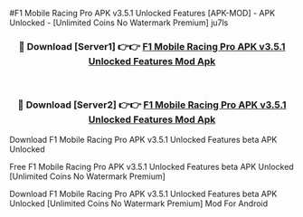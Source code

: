 #F1 Mobile Racing Pro APK v3.5.1 Unlocked Features [APK-MOD] - APK Unlocked - [Unlimited Coins No Watermark Premium] ju7ls



<div align="center">

<h3>🔴 Download [Server1] 👉👉 <a href="https://momento.my/?title=F1_Mobile_Racing_Pro_APK_v3.5.1_Unlocked_Features">F1 Mobile Racing Pro APK v3.5.1 Unlocked Features Mod Apk</a></h3><br>

<h3>🔴 Download [Server2] 👉👉 <a href="https://momento.my/?title=F1_Mobile_Racing_Pro_APK_v3.5.1_Unlocked_Features">F1 Mobile Racing Pro APK v3.5.1 Unlocked Features Mod Apk</a></h3>
</div>



Download F1 Mobile Racing Pro APK v3.5.1 Unlocked Features beta APK Unlocked

Free F1 Mobile Racing Pro APK v3.5.1 Unlocked Features beta APK Unlocked [Unlimited Coins No Watermark Premium]

Download F1 Mobile Racing Pro APK v3.5.1 Unlocked Features beta APK Unlocked [Unlimited Coins No Watermark Premium] Mod For Android
